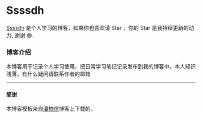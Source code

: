 # Ssssdh

[Ssssdh](https://github.com/ssssdh/ssssdh.github.io) 是个人学习的博客，如果你也喜欢请 Star ，你的 Star 是我持续更新的动力, 谢谢 😄.

### 博客介绍

本博客用于记录个人学习使用，把日常学习笔记记录发布到我的博客中。本人知识浅薄，有什么疑问请联系作者的邮箱

***

#### 感谢   

本博客模板来自[潘柏信](http://baixin.io:8000)博客上下载的。  